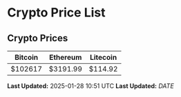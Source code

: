 # Crypto Price List

## Crypto Prices
| Bitcoin | Ethereum | Litecoin |
| ------- | -------- | -------- |
| $102617 | $3191.99 | $114.92 |
**Last Updated:** 2025-01-28 10:51 UTC
**Last Updated:** $DATE$
